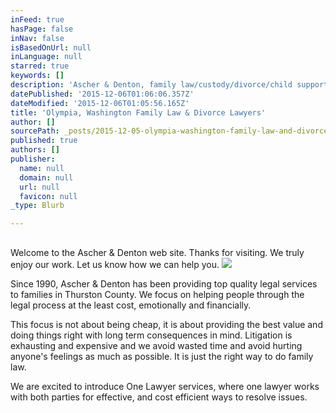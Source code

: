 ```yaml
---
inFeed: true
hasPage: false
inNav: false
isBasedOnUrl: null
inLanguage: null
starred: true
keywords: []
description: 'Ascher & Denton, family law/custody/divorce/child support attorneys'
datePublished: '2015-12-06T01:06:06.357Z'
dateModified: '2015-12-06T01:05:56.165Z'
title: 'Olympia, Washington Family Law & Divorce Lawyers'
author: []
sourcePath: _posts/2015-12-05-olympia-washington-family-law-and-divorce-lawyers.md
published: true
authors: []
publisher:
  name: null
  domain: null
  url: null
  favicon: null
_type: Blurb

---
```

## 

Welcome to the Ascher & Denton web site. Thanks for visiting. We truly enjoy our work. Let us know how we can help you. ![](https://the-grid-user-content.s3-us-west-2.amazonaws.com/e7a5e1ab-b8e3-424b-970e-4c51c33ec28d.jpg)

Since 1990, Ascher & Denton has been providing top quality legal services to families in Thurston County. We focus on helping people through the legal process at the least cost, emotionally and financially. 

This focus is not about being cheap, it is about providing the best value and doing things right with long term consequences in mind. Litigation is exhausting and expensive and we avoid wasted time and avoid hurting anyone's feelings as much as possible. It is just the right way to do family law.

We are excited to introduce One Lawyer services, where one lawyer works with both parties for effective, and cost efficient ways to resolve issues.